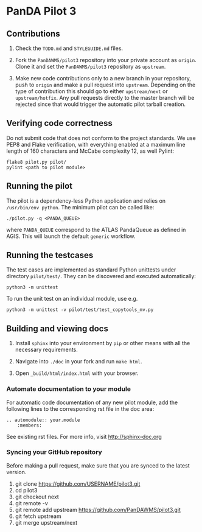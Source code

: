 # PanDA Pilot 3

## Contributions

1. Check the ``TODO.md`` and ``STYLEGUIDE.md`` files.

2. Fork the ``PanDAWMS/pilot3`` repository into your private account as ``origin``. Clone it and set the ``PanDAWMS/pilot3`` repository as ``upstream``.

3. Make new code contributions only to a new branch in your repository, push to ``origin`` and make a pull request into ``upstream``. Depending on the type of contribution this should go to either ``upstream/next`` or ``upstream/hotfix``.
   Any pull requests directly to the master branch will be rejected since that would trigger the automatic pilot tarball creation.
## Verifying code correctness

Do not submit code that does not conform to the project standards. We use PEP8 and Flake verification, with everything
enabled at a maximum line length of 160 characters and McCabe complexity 12, as well Pylint:

    flake8 pilot.py pilot/
    pylint <path to pilot module>

## Running the pilot

The pilot is a dependency-less Python application and relies on ``/usr/bin/env python``. The minimum pilot can be called like:

    ./pilot.py -q <PANDA_QUEUE>

where ``PANDA_QUEUE`` correspond to the ATLAS PandaQueue as defined in AGIS. This will launch the default ``generic`` workflow.

## Running the testcases

The test cases are implemented as standard Python unittests under directory ``pilot/test/``. They can be discovered and executed automatically:

    python3 -m unittest

To run the unit test on an individual module, use e.g.

    python3 -m unittest -v pilot/test/test_copytools_mv.py

## Building and viewing docs

1. Install ``sphinx`` into your environment by ``pip`` or other means with all the necessary requirements.

2. Navigate into ``./doc`` in your fork and run ``make html``.

3. Open ``_build/html/index.html`` with your browser.

### Automate documentation to your module

For automatic code documentation of any new pilot module, add the following lines to the corresponding rst file in the doc area:

    .. automodule:: your.module
        :members:

See existing rst files. For more info, visit http://sphinx-doc.org

### Syncing your GitHub repository

Before making a pull request, make sure that you are synced to the latest version.

1. git clone https://github.com/USERNAME/pilot3.git
2. cd pilot3
3. git checkout next
4. git remote -v
5. git remote add upstream https://github.com/PanDAWMS/pilot3.git
6. git fetch upstream
7. git merge upstream/next
